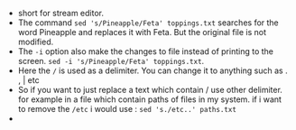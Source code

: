 - short for stream editor.
- The command `sed 's/Pineapple/Feta' toppings.txt` searches for the word Pineapple and replaces it with Feta. But the original file is not modified.
-  The `-i` option also make the changes to file instead of printing to the screen. `sed -i 's/Pineapple/Feta' toppings.txt`.
- Here the `/` is used as a delimiter. You can change it to anything such as . , | etc
- So if you want to just replace a text which contain / use other delimiter. for example in a file which contain paths of files in my system. if i want to remove the `/etc` i would use : `sed 's./etc..' paths.txt`
- 